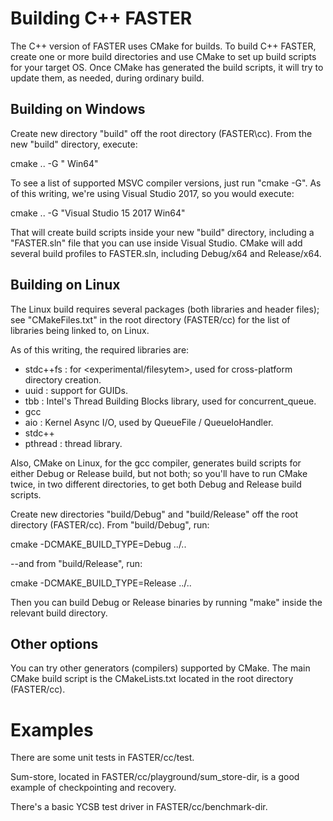 Building C++ FASTER
===================
The C++ version of FASTER uses CMake for builds. To build C++ FASTER, create
one or more build directories and use CMake to set up build scripts for your
target OS. Once CMake has generated the build scripts, it will try to update
them, as needed, during ordinary build.

Building on Windows
-------------------
Create new directory "build" off the root directory (FASTER\cc). From the new
"build" directory, execute:

  cmake .. -G "<MSVC compiler> Win64"

To see a list of supported MSVC compiler versions, just run "cmake -G". As of
this writing, we're using Visual Studio 2017, so you would execute:

  cmake .. -G "Visual Studio 15 2017 Win64"

That will create build scripts inside your new "build" directory, including
a "FASTER.sln" file that you can use inside Visual Studio. CMake will add several
build profiles to FASTER.sln, including Debug/x64 and Release/x64.

Building on Linux
-----------------
The Linux build requires several packages (both libraries and header files);
see "CMakeFiles.txt" in the root directory (FASTER/cc) for the list of libraries
being linked to, on Linux.

As of this writing, the required libraries are:
 - stdc++fs : for <experimental/filesytem>, used for cross-platform directory
              creation.
 - uuid : support for GUIDs.
 - tbb : Intel's Thread Building Blocks library, used for concurrent_queue.
 - gcc 
 - aio : Kernel Async I/O, used by QueueFile / QueueIoHandler.
 - stdc++
 - pthread : thread library.

Also, CMake on Linux, for the gcc compiler, generates build scripts for either
Debug or Release build, but not both; so you'll have to run CMake twice, in two
different directories, to get both Debug and Release build scripts.

Create new directories "build/Debug" and "build/Release" off the root directory
(FASTER/cc). From "build/Debug", run:

  cmake -DCMAKE_BUILD_TYPE=Debug ../..

--and from "build/Release", run:

  cmake -DCMAKE_BUILD_TYPE=Release ../..

Then you can build Debug or Release binaries by running "make" inside the
relevant build directory.

Other options
-------------
You can try other generators (compilers) supported by CMake. The main CMake
build script is the CMakeLists.txt located in the root directory (FASTER/cc).

Examples
========
There are some unit tests in FASTER/cc/test.

Sum-store, located in FASTER/cc/playground/sum_store-dir, is a good example of
checkpointing and recovery.

There's a basic YCSB test driver in FASTER/cc/benchmark-dir.
